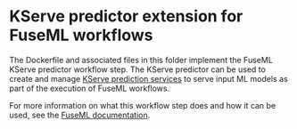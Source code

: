 # KServe predictor extension for FuseML workflows

The Dockerfile and associated files in this folder implement the FuseML KServe predictor workflow step. The KServe predictor can be used to create and manage [KServe prediction services](https://kserve.github.io/website/) to serve input ML models as part of the execution of FuseML workflows.

For more information on what this workflow step does and how it can be used, see the [FuseML documentation](https://fuseml.github.io/docs/v0.3/workflows/kserve-predictor/).
